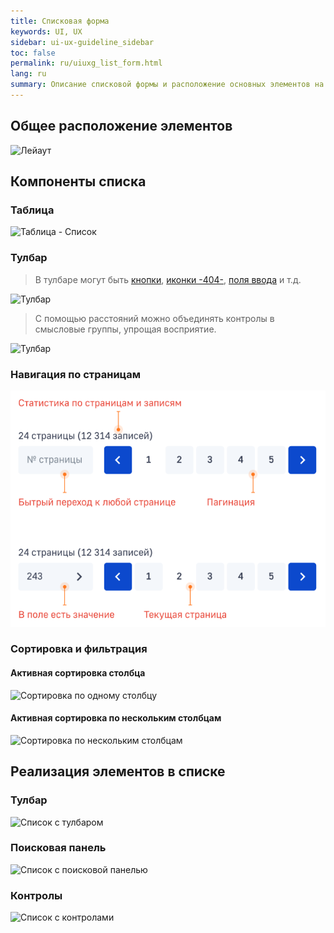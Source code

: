 ```yaml
---
title: Списковая форма
keywords: UI, UX
sidebar: ui-ux-guideline_sidebar
toc: false
permalink: ru/uiuxg_list_form.html
lang: ru
summary: Описание списковой формы и расположение основных элементов на ней
---
```


## Общее расположение элементов

![Лейаут](../../../images/pages/guides/ui-ux-guideline/uiuxg_list_form/1.png)

## Компоненты списка

### Таблица

![Таблица - Список](../../../images/pages/guides/ui-ux-guideline/uiuxg_list_form/5.png)

### Тулбар

> В тулбаре могут быть [кнопки](uiuxg_buttons.ru.md), [иконки -404-](404.md), [поля ввода](uiuxg_input_fields.ru.md) и т.д.

![Тулбар](../../../images/pages/guides/ui-ux-guideline/uiuxg_list_form/6.png)

> С помощью расстояний можно объединять контролы в смысловые группы, упрощая восприятие.

![Тулбар](../../../images/pages/guides/ui-ux-guideline/uiuxg_list_form/7.png)

### Навигация по страницам

![Навигация](../../../images/pages/guides/ui-ux-guideline/uiuxg_list_form/10.png)

### Сортировка и фильтрация

#### Активная сортировка столбца

![Сортировка по одному столбцу](../../../images/pages/guides/ui-ux-guideline/uiuxg_list_form/8.png)

#### Активная сортировка по нескольким столбцам

![Сортировка по нескольким столбцам](../../../images/pages/guides/ui-ux-guideline/uiuxg_list_form/9.png)

## Реализация элементов в списке

### Тулбар

![Список с тулбаром](../../../images/pages/guides/ui-ux-guideline/uiuxg_list_form/2.png)

### Поисковая панель

![Список с поисковой панелью](../../../images/pages/guides/ui-ux-guideline/uiuxg_list_form/3.png)

### Контролы

![Список с контролами](../../../images/pages/guides/ui-ux-guideline/uiuxg_list_form/4.png)
